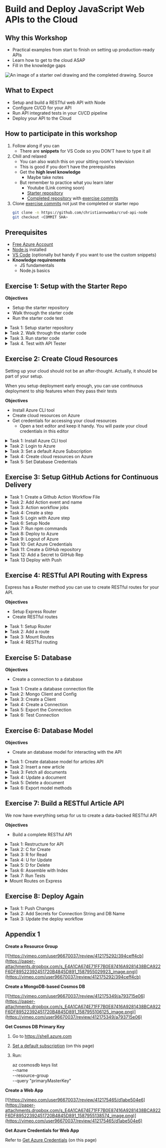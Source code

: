 # Build and Deploy JavaScript Web APIs to the Cloud 

## Why this Workshop

- Practical examples from start to finish on setting up production-ready APIs
- Learn how to get to the cloud ASAP
- Fill in the knowledge gaps

![An image of a starter owl drawing and the completed drawing. Source](https://pbs.twimg.com/media/C64ktBJWgAE3qxT?format=jpg&name=small)

## What to Expect

- Setup and build a RESTful web API with Node
- Configure CI/CD for your API
- Run API integrated tests in your CI/CD pipeline
- Deploy your API to the Cloud

## How to participate in this workshop

1. Follow along if you can
   - There are **snippets** for VS Code so you DON’T have to type it all
2. Chill and relaxed
    - You can also watch this on your sitting room's television
    - This is good if you don't have the prerequisites
    - Get the **high level knowledge**
        - Maybe take notes
    - But remember to practice what you learn later
        - Youtube (Link coming soon)
        - [Starter repository](https://github.com/christiannwamba/crud-api-node_STARTER)
        - [Completed repository](https://github.com/christiannwamba/crud-api-node) with [exercise commits](https://github.com/search?q=exercise+repo%3Achristiannwamba%2Fcrude-api-w-node&type=Commits&ref=advsearch&l=&l=)
3. Clone [exercise commits](https://github.com/search?q=exercise+repo%3Achristiannwamba%2Fcrude-api-w-node&type=Commits&ref=advsearch&l=&l=) not just the completed or starter repo
    ```bash
    git clone -n https://github.com/christiannwamba/crud-api-node 
    git checkout <COMMIT SHA>
    ```

## Prerequisites

- [Free Azure Account](https://azure.microsoft.com/en-us/free/?WT.mc_id=reactor-workshop-chnwamba)
- [Node.js](https://nodejs.org/en/download/) installed
- [VS Code](https://code.visualstudio.com?WT.mc_id=reactor-workshop-chnwamba) (optionally but handy if you want to use the custom snippets)
- **Knowledge requirements**
  - JS fundamentals
  - Node.js basics

## Exercise 1: Setup with the Starter Repo

**Objectives**

- Setup the starter repository
- Walk through the starter code
- Run the starter code test

<details>
	<summary>Task 1: Setup starter repository</summary>

### Task 1: Setup starter repository

Clone the repository:

```bash
git clone https://github.com/christiannwamba/crud-api-node_STARTER crud-api-node
```

Install the dependencies:

```bash
cd crud-api-node
npm install
```

</details>

<details>
	<summary>Task 2. Walk through the starter code</summary>

### Task 2. Walk through the starter code

```bash
# Project tree
.
├── data.json
├── testData.json
├── package.json
├── index.js
├── test
│   ├── articles.skip.js
│   ├── db.skip.js
│   └── home.js
└── utils
    ├── config.js
    ├── flush.js
    ├── httpError.js
    └── seed.js
```

- `data.json` contains test data that we can use to populate our database
- `testData.json` is the same as `data.json` but with fewer data

**+ package.json**

The entry file is specified by the `start` script:

```json
"scripts": {
  "start": "node index.js",
  "dev": "nodemon index.js",
  "seed": "node -e 'require(\"./utils/seed.js\")()'",
  "flush": "node -e 'require(\"./utils/flush.js\")()'",
  "test:dev": "mocha --timeout 100000 --exclude \"./test/**/!(*.skip).js\" -w --recursive",
  "test": "mocha --timeout 100000 \"./test/**/!(*.skip).js\" --exit"
},
```

- The `dev` command starts the entry file with `nodemon`. Nodemon watches for changes and restarts the server so we don’t have to run `start` every time we edit a file.
- `seed` runs an exported function located in `./utils/seed.js` to populate the database with test data
- `flush` behaves like `seed` but instead, it empties the database
- `test:dev` runs the test files in the `test` folder and watches for changes
- `test` does not watch for any change after running the tests

> If a test file ends with `skip.js`, it is skipped when the test is running

**+ index.js**

The entry `index.js` file starts with importing `express` and `body-parser`.

```js
const express = require('express');
const bodyParser = require('body-parser');
```

Express is the HTTP/API/Routing framework or library for Node.js. Body parser formats and attaches request payload on express.

This file then goes one step forward to configure express and body parser:

```js
// Configure express
const app = express();
// Configure body-parser
app.use(bodyParser.urlencoded({ extended: true }));
app.use(bodyParser.json());
```

Next we try to get the port from the environment and if it is not found we use a port 4000:

```js
const port = process.env.PORT || 4000;
```

Then we create our first route:

```js
app.get('/', function (_, res) {
  res.send('Welcome to our API');
});
```

So when you visit the home page you get a greeting.

Lastly the server starts listening for requests:

```js
if (!module.parent) {
  app.listen(port);
  console.log('Magic happens on port ' + port);
}
```

The `!module.parent` check makes sure that this server is not started when the file is imported. Instead it can only be started when we run `index.js` directly.

Lastly we export the app for testing:

```js
module.exports = app;
```

- The test directory contains our tests.
  - `home.js` is for tests that test the `/` path
  - `articles.skip.js` is for tests that test the `/api/articles` path
    - The `skip` flag ensures that we don’t run the tests in this file yet since we haven’t written any articles API code
  - `db.skip.js` is for testing our database connection
- The `utils` folder just like the name contain utility logic:
  - The `config.js` file exports an object that contains our app credentials
    - Note how we use `dotenv` library to check the environment and use different databases for them.
  - The `seed.js` file uses `data.json` or `testData.json` to populate our database
  - The `flush.js` file empties the database
  - `httpError` is a utility function we can use to handle server errors

* You should rename the `.env.example` and `.test.env.example` files to `.env` and `.test.env` respectively. We will paste our database connection strings in these files and not push them to GitHub.

</details>

<details>
	<summary>Task 3. Run starter code</summary>

### Task 3. Run starter code

To check if our setup is ok, run the test script:

```bash
npm run test
```

</details>

<details>
	<summary>Task 4. Test with API Tester</summary>

### Task 4. Test with API Tester

You can use [Paw](https://paw.cloud), [Insomnia](https://insomnia.rest), [Postwoman](https://postwoman.io), or [Postman](https://www.postman.com) to test the endpoint.
</details>

## Exercise 2: Create Cloud Resources

Setting up your cloud should not be an after-thought. Actually, it should be part of your setup.

When you setup deployment early enough, you can use continuous deployment to ship features when they pass their tests

**Objectives**

- Install Azure CLI tool
- Create cloud resources on Azure
- Get credentials for accessing your cloud resources
  - Open a text editor and keep it handy. You will paste your cloud credentials in this editor

</details>

<details>
	<summary>Task 1: Install Azure CLI tool</summary>

### Task 1: Install Azure CLI tool

For Windows:

```powershell
Invoke-WebRequest -Uri https://aka.ms/installazurecliwindows -OutFile .\AzureCLI.msi; Start-Process msiexec.exe -Wait -ArgumentList '/I AzureCLI.msi /quiet'; rm .\AzureCLI.msi
```

For Mac:

```bash
brew update && brew install azure-cli
```

For Linux:

```bash
curl -sL https://aka.ms/InstallAzureCLIDeb | sudo bash
```

[Learn more…](https://docs.microsoft.com/en-us/cli/azure/install-azure-cli?view=azure-cli-latest)

</details>

<details>
	<summary>Task 2: Login to Azure</summary>

### Task 2: Login to Azure

Login to Azure with your CLI (you need to have created an [Azure Account](https://azure.microsoft.com/en-us/free/?WT.mc_id=reactor-workshop-chnwamba). It’s free):

```bash
az login
```

</details>

<details>
	<summary>Task 3: Set a default Azure Subscription</summary>

### Task 3: Set a default Azure Subscription

Every single time you run an Azure command to manage your resources (eg. Mongo database), Azure would ask for the [subscription](https://faq.rhipe.com/Search/Article/f021634f-b34e-4dbb-8f20-c009beafa170) to use to do that.

Set a default subscription so you don’t have to always provide it when creating or managing resources.

Run the following to see your subscriptions:

```bash
az account list
```

The output will look like:

```
[
  {
    "cloudName": "AzureCloud",
    "id": "<YOUR SUBSCRIPTION ID HERE>",
    "isDefault": true,
    "name": "<YOUR SUBSCRIPTION NAME HERE>",
    "state": "Enabled",
    "tenantId": "...",
    "user": {
      "name": "...",
      "type": "user"
    }
  },
  {
    "cloudName": "AzureCloud",
    "id": "...",
    "isDefault": false,
```

Run the following to set a default subscription:

```bash
az account set --subscription <YOUR SUBSCRIPTION ID>
```

</details>

<details>
	<summary>Task 4: Create cloud resources on Azure</summary>

### Task 4: Create cloud resources on Azure

We need the following resources:

1. A resource group for organizing all the resources
2. A MongoDB-based CosmosDB
   1. Test database
   2. Production database
3. A Service Plan for managing the web app pricing and OS
4. A Web App service for deploying the API

**+ 1. Resource group**

Create a resource group:

```bash
az group create \
  --name crud-api-node  \
  --location southcentralus
```

**+ 2a. CosmosDB for MongoDB test database**

```bash
az cosmosdb create \
  --name crud-api-node-db-test  \
  --resource-group crud-api-node \
  --kind MongoDB # You can setup different kinds of databases with CosmosDB
```

You might get an error that the name is taken. You can add numbers to the name to differ:

```bash
--name crud-api-node-db-test-12345 \
```

Get the primary key for connection to test database:

```bash
# Copy and save the key returned by this command
az cosmosdb keys list \
      --name crud-api-node-db-test \
      --resource-group crud-api-node \
      --query "primaryMasterKey"
```

**+ 2b. CosmosDB for MongoDB production database**

```bash
az cosmosdb create \
  --name crud-api-node-db  \
  --resource-group crud-api-node \
  --kind MongoDB # You can setup different kinds of databases with CosmosDB
```

Get the primary key for connection to test database:

```bash
# Copy and save the key returned by this command
az cosmosdb keys list \
  --name crud-api-node-db \
  --resource-group crud-api-node \
  --query "primaryMasterKey"
```

**+ 3. Service Plan**

```bash
az appservice plan create \
  --name crud-api-node-plan \
  --resource-group crud-api-node \
  --sku P1V2 \
  --is-linux
```

**+ 4. Web App Service for Node**

```bash
az webapp create \
  --name crud-api-node \
  --plan crud-api-node-plan \
  --runtime "node|12.9" \
  --resource-group crud-api-node
```

</details>

<details>
	<summary>Task 5: Set Database  Credentials</summary>

### Task 5: Set Database  Credentials

There few places we need to set credentials:

1. The `.env` file — production connection string
2. The `.test.env` file — test connection string
3. Our deployed web app — production connection string
4. Github Actions Secret — test connection string (we will set this in the [GitHub Actions exercise](#exercise-3-setup-github-actions-for-continuous-delivery))

**+ 1. & 2. Set in** `**.env**` **and** `**.test.env**` **files**

```env
MONGO_DB_CONNECTION_STRING="mongodb://<NAME>:<PRIMARY_KEY>@<NAME>.documents.azure.com:10255/?ssl=true"

MONGO_DB_DATABASE_NAME="blog"
```

> In the connection string, replace **<NAME>** with the database name. Eg: Mine would be `crud-api-node-db` or `crud-api-node-db-test`. Replace **<PRIMARY_KEY>** with the primary key we saved earlier

**+ 3. Set in deployed web app**

```bash
az webapp config appsettings set \
  --resource-group crud-api-node \
  --name crud-api-node \
  --settings MONGO_DB_CONNECTION_STRING="mongodb://<NAME>:<PRIMARY_KEY>@<NAME>.documents.azure.com:10255/?ssl=true" \
        MONGO_DB_DATABASE_NAME="blog"
```
</details>

## Exercise 3: Setup GitHub Actions for Continuous Delivery

<details>
	<summary>Task 1: Create a Github Action Workflow File</summary>

### Task 1: Create a Github Action Workflow File

First create a `.github` folder:

```bash
mkdir .github
```

Next add a `workflows` folder for all your GH actions:

```bash
mkdir .github/workflows
```

Now any `.yml` file you add to this folder will be used to setup a deployment for you by Github. Add a `deploy.yml` file:

```bash
touch .github/workflows/deploy.yml
```

</details>

<details>
	<summary>Task 2: Add Action event and name</summary>

### Task 2: Add Action event and name

In the workflow file, set the name of the action and the event that triggers this action:

```yml
## SNIPPET: ___e3t2.actions.deploy ##

on: [push]

name: Deploy CRUD API to Azure
```

We want to only trigger a deploy when code is pushed to the repo. You can also add pull request to the array.

</details>

<details>
	<summary>Task 3: Action workflow jobs</summary>

### Task 3: Action workflow jobs

Jobs tell GitHub actions what to do:

```yml
## SNIPPET: ___e3t3.actions.deploy ##

jobs:
  build-and-deploy:
    runs-on: ubuntu-latest
    steps:
```

</details>

<details>
	<summary>Task 4: Create a step</summary>

### Task 4: Create a step

A step is a singular task that an Action should run. Eg. npm install, npm build, etc

```yml
## SNIPPET: ___e3t4.actions.deploy ##

steps:
  - name: 'Checkout GitHub Action'
    uses: actions/checkout@master
```

</details>

<details>
	<summary>Task 5: Login with Azure step</summary>

### Task 5: Login with Azure step

```yml
## SNIPPET: ___e3t5.actions.deploy ##

- name: 'Login to Azure'
  uses: azure/login@v1
  with:
    creds: ${{ secrets.AZURE_CREDENTIALS }}
```

</details>

<details>
	<summary>Task 6: Setup Node</summary>

### Task 6: Setup Node

```yml
## SNIPPET: ___e3t6.actions.deploy ##

- name: Setup Node 10.x
  uses: actions/setup-node@v1
  with:
    node-version: '10.x'
```

</details>

<details>
	<summary>Task 7: Run npm commands</summary>

### Task 7: Run npm commands

```yml
## SNIPPET: ___e3t7.actions.deploy ##

- name: 'npm install, build, and test'
  run: |
    npm install
    npm run build --if-present
    npm run test --if-present
```

</details>

<details>
	<summary>Task 8: Deploy to Azure</summary>

### Task 8: Deploy to Azure

```yml
## SNIPPET: ___e3t8.actions.deploy ##

- name: 'Deploy to Azure'
  uses: azure/webapps-deploy@v2
  with:
    app-name: 'crud-node-api'
```

> Remember to supply the correct name. The name should match the name you used when create the web app service with `az webapp create`

</details>

<details>
	<summary>Task 9: Logout of Azure</summary>

### Task 9: Logout of Azure

```yml
## SNIPPET: ___e3t9.actions.deploy ##

- name: logout
  run: |
    az logout
```

</details>

<details>
	<summary>Task 10: Get Azure Credentials</summary>

### Task 10: Get Azure Credentials

We need to give our GitHub action access to our Azure resource. That is why we have the `AZURE_CREDENTIALS` secret in the action file.

To generate the credential, run:

```bash
az ad sp create-for-rbac \
  --name "crud-node-api" \
  --role contributor \
  --scopes /subscriptions/<SUBSCRIPTION ID>/resourceGroups/<RESOURCE GROUP>/providers/Microsoft.Web/sites/<NAME> \
  --sdk-auth
```

Replace the following:

- **<SUBSCRIPTION ID>**: The subscription ID for the web app. It will be default subscription ID we set at the beginning of the workshop. You can list your subscriptions with `az account list`
- **<RESOURCE GROUP>**: The resource group we created for the resources. Eg: `crud-api-node`
- **<NAME>**: The web app name. Eg: `crud-api-node`. This is different from the `--name` flag. The name flag is the name for the credential that Azure will generate NOT the name of the app

</details>

<details>
	<summary>Task 11: Create a GitHub repository</summary>

### Task 11: Create a GitHub repository

Head to Github and Create a repository

</details>

<details>
	<summary>Task 12: Add a Secret to GitHub Rep</summary>

### Task 12: Add a Secret to GitHub Rep

- Head to the new created repo settings
- Click on Secrets
- Name the secret: `AZURE_CREDENTIALS` to match what we have in the Action file
- Paste the JSON output of the `az ad sp` command from Task 9 as the value

Video:

[![](https://paper-attachments.dropbox.com/s_E4A1CA674E71FF7B0E87416A9281438BCA922F6DF89522392451720B4845D891_1587956518286_image.png)](https://vimeo.com/user96670037/review/412179820/0a2c5a0538)

</details>

<details>
	<summary>Task 13 Deploy with Push</summary>

### Task 13 Deploy with Push

Commit and Push to Github and watch the

```bash
# Remove original git history
rm -rf .git
# Init
git init
# Add
git add .
# Commit
git add commit -m "Initial"
# Remote
git remote add origin <REPO URL>
# Push
git push origin master
```

- Click on the Actions tab and open the action to view the logs
</details>

## Exercise 4: RESTful API Routing with Express

Express has a Router method you can use to create RESTful routes for your API.

**Objectives**

- Setup Express Router
- Create RESTful routes

</details>

<details>
	<summary>Task 1: Setup Router</summary>

### Task 1: Setup Router

In the index file, below the `/` route create a `router`:

```js
/* SNIPPET: ___e4t1.index */

const router = express.Router();
```

</details>

<details>
	<summary>Task 2: Add a route</summary>

### Task 2: Add a route

Use the `router` object to register a route:

```js
/* SNIPPET: ___e4t2.index */

router.get('/', function (req, res) {
  res.json({ message: 'hooray! welcome to our api!' });
});
```

</details>

<details>
	<summary>Task 3: Mount Routes</summary>

### Task 3: Mount Routes

You can take all the routes on a router object and mount it on any path you want. We will mount this `router` object we have on `/api`:

```js
/* SNIPPET: ___e4t3.index */

app.use('/api', router);
```

</details>

<details>
	<summary>Task 4: RESTful routing</summary>

### Task 4: RESTful routing

You can use one URL for say POST and GET:

```js
/* SNIPPET: ___e4t4.index */

router
  .route('/ping')
  .post(function (req, res) {
    res.send('You POST a PING');
  })
  .get(function (req, res) {
    res.send('You GET a PING');
  });

//
app.use('/api', router);
```
</details>

## Exercise 5: Database

**Objectives**

- Create a connection to a database

</details>

<details>
	<summary>Task 1: Create a database connection file</summary>

### Task 1: Create a database connection file

Create a folder `db` at the root of your project and add an `index.js`

</details>

<details>
	<summary>Task 2: Mongo Client and Config</summary>

### Task 2: Mongo Client and Config

Import the MongoDB Node client and the config file where we stored our connection string:

```js
/* SNIPPET: ___e5t2.db */

const MongoClient = require('mongodb').MongoClient;

const config = require('../utils/config');
```

</details>

<details>
	<summary>Task 3: Create a Client</summary>

### Task 3: Create a Client

```js
/* SNIPPET: ___e5t3.db */

function createDatabaseClient(url) {
  return new MongoClient(url, { useUnifiedTopology: true });
}
```

</details>

<details>
	<summary>Task 4: Create a Connection</summary>

### Task 4: Create a Connection

```js
/* SNIPPET: ___e5t4.db */

async function createDatabaseConnection() {
  const client = createDatabaseClient(config.database.connectionString);
  try {
    const clientConnection = await client.connect();
    return clientConnection;
  } catch (error) {
    throw error;
  }
}
```

- The `client.connect` method initiates the connection

</details>

<details>
	<summary>Task 5: Export the Connection</summary>

### Task 5: Export the Connection

```js
/* SNIPPET: ___e5t5.db */

module.exports = createDatabaseConnection;
```

</details>

<details>
	<summary>Task 6: Test Connection</summary>

### Task 6: Test Connection

Rename `test/db.skip.js` to `test/db.js` and run:

```bash
npm run test
```
</details>

## Exercise 6: Database Model

**Objectives**

- Create an database model for interacting with the API

</details>

<details>
	<summary>Task 1: Create database model for articles API</summary>

### Task 1: Create database model for articles API

In the next exercise, we are going to build an articles RESTful API. For now, let’s create a model that the API will use to interact with our database.

```bash
mkdir api
mkdir api/articles
touch api/articles/model.js
```

Import the necessary files for the model:

```js
/* SNIPPET: ___e6t1.articles.model */

const ObjectID = require('mongodb').ObjectID;

const config = require('../../utils/config');
const createDatabaseConnection = require('../../db');
```

`ObjectID` will be used to convert string IDs to Mongo DB Ids.

</details>

<details>
	<summary>Task 2: Insert a new article</summary>

### Task 2: Insert a new article

```js
/* SNIPPET:___e6t2.articles.model */

async function insertDocument(payload) {
  const client = await createDatabaseConnection();
  const db = client.db(config.database.name);
  return await db.collection('articles').insertOne(payload);
}
```

- First, create a client
- Use the client to create and/or get your db
- Use the db to insert a new article to the articles collection

</details>

<details>
	<summary>Task 3: Fetch all documents</summary>

### Task 3: Fetch all documents

```js
/* SNIPPET: ___e6t3.articles.model */

async function fetchAllDocuments() {
  const client = await createDatabaseConnection();
  const db = client.db(config.database.name);
  return await db.collection('articles').find({}).toArray();
}
```

- Same as inserting but instead uses `.find` to find all articles

</details>

<details>
	<summary>Task 4: Update a document</summary>

### Task 4: Update a document

```js
/* SNIPPET: ___e6t4.articles.model */

async function updateDocument(payload, id) {
  const client = await createDatabaseConnection();
  const db = client.db(config.database.name);

  return await db
    .collection('articles')
    .updateOne({ _id: ObjectID(id) }, { $set: payload });
}
```

- Same as inserting but instead uses `.updateOne` to update an article based on the `id` argument

</details>

<details>
	<summary>Task 5: Delete a document</summary>

### Task 5: Delete a document

```js
/* SNIPPET: ___e6t5.articles.model */

async function deleteDocument(id) {
  const client = await createDatabaseConnection();
  const db = client.db(config.database.name);
  return await db.collection('articles').deleteOne({ _id: ObjectID(id) });
}
```

- Same as inserting but instead uses `.deleteOne` to update an article based on the `id` argument

</details>

<details>
	<summary>Task 6: Export model methods</summary>


### Task 6: Export model methods

```js
/* SNIPPET:___e6t6.articles.model */

module.exports = {
  insertDocument,
  fetchAllDocuments,
  updateDocument,
  deleteDocument,
};
```

</details>

## Exercise 7: Build a RESTful Article API

We now have everything setup for us to create a data-backed RESTful API

**Objectives**

- Build a complete RESTful API

<details>
	<summary>Task 1: Restructure for API</summary>


### Task 1: Restructure for API

We don’t want to have all of our API code in just `index.js`. Instead let’s have our CRUD operations inside `api/articles`. In the `api` folder at the root of your project create the following file structure:

```bash
.
├── api
│   ├── articles
│   │   ├── create.js # For Create logic
│   │   ├── delete.js # For Delete logic
│   │   ├── index.js # Assemple all articles route
│   │   ├── model.js # Database model for ex 6
│   │   ├── read.js # For Read logic
│   │   └── update.js # For Update logic
```
</details>

<details>
	<summary>Task 2: C for Create</summary>

### Task 2: C for Create
In the `create.js` import the model and error helper:

```js
/* SNIPPET: ___e7t2.1.articles.api */

const model = require('./model');
const httpError = require('../../utils/httpError');
```

Next export a function that takes a route:

```js
/* SNIPPET: ___e7t2.2.1.articles.api */

module.exports = function (route) {
  //
};
```

Then return a route in the function:

```js
/* SNIPPET: ___e7t2.2.2.articles.api */

module.exports = function (route) {
  return route.post();
};
```

Add a handler for the route:

```js
/* SNIPPET: ___e7t2.2.3.articles.api */

module.exports = function (route) {
  return route.post(async function (req, res) {
    //
  });
};
```

Insert in the database and send a response:

```js
/* SNIPPET: ___e7t2.2.4.articles.api */

module.exports = function (route) {
  return route.post(async function (req, res) {
    try {
      const data = await model.insertDocument(req.body);

      res.json({ data: { insertedId: data.insertedId } });
    } catch (error) {
      httpError(res, error);
    }
  });
};
```

- `req.body` has the request data/payload

</details>

<details>
	<summary>Task 3: R for Read</summary>

### Task 3: R for Read

```js
/* SNIPPET: ___e7t3.articles.api */

const model = require('./model');
const httpError = require('../../utils/httpError');

module.exports = function (route) {
  return route.get(async function (_, res) {
    try {
      const data = await model.fetchAllDocuments();
      res.json({ data });
    } catch (error) {
      httpError(res, error);
    }
  });
};
```

</details>

<details>
	<summary>Task 4: U for Update</summary>

### Task 4: U for Update

```js
/* SNIPPET: ___e7t4.articles.api */

const model = require('./model');
const httpError = require('../../utils/httpError');

module.exports = function (route) {
  return route.put(async function (req, res) {
    try {
      const data = await model.updateDocument(req.body, req.params.id);
      res.json({ data: { modifiedCount: data.modifiedCount } });
    } catch (error) {
      httpError(res, error);
    }
  });
};
```

- `req.parms` is an object of the parameters passed in the URL

</details>

<details>
	<summary>Task 5: D for Delete</summary>

### Task 5: D for Delete

```js
/* SNIPPET: ___e7t5.articles.api */

const model = require('./model');
const httpError = require('../../utils/httpError');

module.exports = function (route) {
  return route.delete(async function (req, res) {
    try {
      const data = await model.deleteDocument(req.params.id);

      res.json({ data: { deletedCount: data.deletedCount } });
    } catch (error) {
      httpError(res, error);
    }
  });
};
```
</details>

<details>
  <summary>Task 6: Assemble with Index</summary>

### Task 6: Assemble with Index

We can use a register function in `articles/index` to setup all the scattered routes we have created.

Import the routes:

```js
/* SNIPPET: ___e7t6.1.articles.api */

const create = require('./create');
const read = require('./read');
const update = require('./update');
const remove = require('./delete'); // Can't name a variable delete cause of the `delete` keyword
```

Create a function that takes `router` (don’t confuse with `route` from previous ex):

```js
/* SNIPPET: ___e7t6.2.articles.api */

module.exports = function registerRoutes(router) {};
```

Create base and params routes:

```js
/* SNIPPET: ___e7t6.3.articles.api */

module.exports = function registerRoutes(router) {
  const baseRoute = router.route('/articles');
  const paramRoute = router.route('/articles/:id');
};
```

- `baseRoute` handles:
  - GET /articles
  - POST /articles
- `paramsRoute` handles
  - PUT /articles/:id
  - DELETE /articles/:id

Mount logics on routes

```js
/* SNIPPET: ___e7t6.4.articles.api */

module.exports = function registerRoutes(router) {
  const baseRoute = router.route('/articles');
  const paramRoute = router.route('/articles/:id');
  create(baseRoute);
  read(baseRoute);
  update(paramRoute);
  remove(paramRoute);
};
```
</details>

<details>
  <summary>Task 7: Run Tests</summary>

### Task 7: Run Tests

Remove the `skip` from `test/articles.skip.js` and try running the test.

```bash
npm run test
```

You should get 404 errors. This is because we have set up the routes but express in the entry point does not know about then

</details>

<details>
  <summary>Mount Routes on Express</summary>

### Task 8: Mount Routes on Express

Import the assemble articles route in the entry point:

```js
/* SNIPPET: ___e7t7.1.index */

// IMPORT ROUTES
const registerArticleRoutes = require('./api/articles');
```

Right below the `/ping` route, call the `registerArticleRoutes` function to register all the article routes:

```js
/* SNIPPET: ___e7t7.2.index */

registerArticleRoutes(router);
```
</details>


## Exercise 8: Deploy Again

</details>

<details>
	<summary>Task 1: Push Changes</summary>

### Task 1: Push Changes

- Push the new changes to Github and monitor the logs
- Watch the deploy fail because we do not have a DB connection string in GH Actions environment

</details>

<details>
	<summary>Task 2: Add Secrets for Connection String and DB Name</summary>

### Task 2: Add Secrets for Connection String and DB Name

```bash
MONGO_DB_CONNECTION_STRING="mongodb://<NAME>:<PRIMARY_KEY>@<NAME>.documents.azure.com:10255/?ssl=true" \
MONGO_DB_DATABASE_NAME="blog"
```

</details>

<details>
	<summary>Task 3: Update the deploy workflow</summary>

### Task 3: Update the deploy workflow

```yml
## SNIPPETS: ___e7t8.3.actions.deploy ##

  - name: 'npm install, build, and test'
      env:
        MONGO_DB_CONNECTION_STRING: ${{ secrets.MONGO_DB_CONNECTION_STRING }}
        MONGO_DB_DATABASE_NAME: ${{ secrets.MONGO_DB_DATABASE_NAME }}
      run: |
        npm install
        npm run build --if-present
        npm run test --if-present
```
</details>

## Appendix 1


**Create a Resource Group**

[![https://vimeo.com/user96670037/review/412175292/394ceff4cb](https://paper-attachments.dropbox.com/s_E4A1CA674E71FF7B0E87416A9281438BCA922F6DF89522392451720B4845D891_1587955029923_image.png)](https://vimeo.com/user96670037/review/412175292/394ceff4cb)

**Create a MongoDB-based Cosmos DB**

[![https://vimeo.com/user96670037/review/412175349/a793715e06](https://paper-attachments.dropbox.com/s_E4A1CA674E71FF7B0E87416A9281438BCA922F6DF89522392451720B4845D891_1587955106125_image.png)](https://vimeo.com/user96670037/review/412175349/a793715e06)

**Get Cosmos DB Primary Key**

1. Go to https://shell.azure.com
2. [Set a default subscription](#task-3-set-a-default-azure-subscription) (on this page)
3. Run:


    az cosmosdb keys list \
      --name <DB NAME> \
      --resource-group <RESOURCE GROUP NAME> \
      --query "primaryMasterKey"

**Create a Web App**

[![https://vimeo.com/user96670037/review/412175465/d1abe504e6](https://paper-attachments.dropbox.com/s_E4A1CA674E71FF7B0E87416A9281438BCA922F6DF89522392451720B4845D891_1587955138574_image.png)](https://vimeo.com/user96670037/review/412175465/d1abe504e6)

**Get Azure Credentials for Web App**

Refer to [Get Azure Credentials](#task-10-get-azure-credentials) (on this page)
